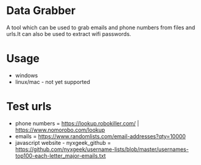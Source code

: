 # Data Grabber

A tool which can be used to grab emails and phone numbers from files and urls.It can also be used to extract wifi passwords.

# Usage
* windows
* linux/mac - not yet supported

# Test urls

* phone numbers = https://lookup.robokiller.com/ | https://www.nomorobo.com/lookup
* emails = https://www.randomlists.com/email-addresses?qty=10000
* javascript website - nyxgeek_github = https://github.com/nyxgeek/username-lists/blob/master/usernames-top100-each-letter_major-emails.txt
